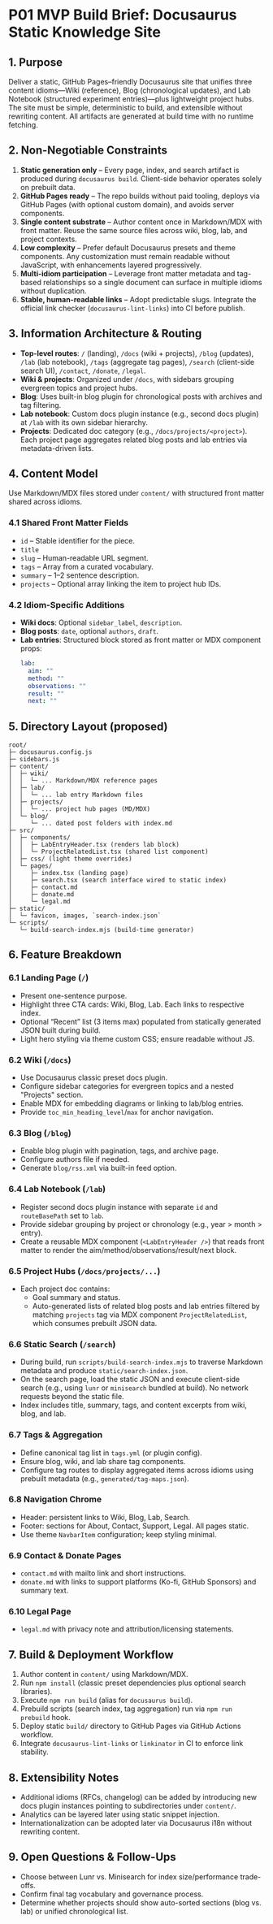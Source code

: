 # P01 MVP Build Brief: Docusaurus Static Knowledge Site

## 1. Purpose
Deliver a static, GitHub Pages–friendly Docusaurus site that unifies three content idioms—Wiki (reference), Blog (chronological updates), and Lab Notebook (structured experiment entries)—plus lightweight project hubs. The site must be simple, deterministic to build, and extensible without rewriting content. All artifacts are generated at build time with no runtime fetching.

## 2. Non-Negotiable Constraints
1. **Static generation only** – Every page, index, and search artifact is produced during `docusaurus build`. Client-side behavior operates solely on prebuilt data.
2. **GitHub Pages ready** – The repo builds without paid tooling, deploys via GitHub Pages (with optional custom domain), and avoids server components.
3. **Single content substrate** – Author content once in Markdown/MDX with front matter. Reuse the same source files across wiki, blog, lab, and project contexts.
4. **Low complexity** – Prefer default Docusaurus presets and theme components. Any customization must remain readable without JavaScript, with enhancements layered progressively.
5. **Multi-idiom participation** – Leverage front matter metadata and tag-based relationships so a single document can surface in multiple idioms without duplication.
6. **Stable, human-readable links** – Adopt predictable slugs. Integrate the official link checker (`docusaurus-lint-links`) into CI before publish.

## 3. Information Architecture & Routing
- **Top-level routes**: `/` (landing), `/docs` (wiki + projects), `/blog` (updates), `/lab` (lab notebook), `/tags` (aggregate tag pages), `/search` (client-side search UI), `/contact`, `/donate`, `/legal`.
- **Wiki & projects**: Organized under `/docs`, with sidebars grouping evergreen topics and project hubs.
- **Blog**: Uses built-in blog plugin for chronological posts with archives and tag filtering.
- **Lab notebook**: Custom docs plugin instance (e.g., second docs plugin) at `/lab` with its own sidebar hierarchy.
- **Projects**: Dedicated doc category (e.g., `/docs/projects/<project>`). Each project page aggregates related blog posts and lab entries via metadata-driven lists.

## 4. Content Model
Use Markdown/MDX files stored under `content/` with structured front matter shared across idioms.

### 4.1 Shared Front Matter Fields
- `id` – Stable identifier for the piece.
- `title`
- `slug` – Human-readable URL segment.
- `tags` – Array from a curated vocabulary.
- `summary` – 1–2 sentence description.
- `projects` – Optional array linking the item to project hub IDs.

### 4.2 Idiom-Specific Additions
- **Wiki docs**: Optional `sidebar_label`, `description`.
- **Blog posts**: `date`, optional `authors`, `draft`.
- **Lab entries**: Structured block stored as front matter or MDX component props:
  ```yaml
  lab:
    aim: ""
    method: ""
    observations: ""
    result: ""
    next: ""
  ```

## 5. Directory Layout (proposed)
```
root/
├─ docusaurus.config.js
├─ sidebars.js
├─ content/
│  ├─ wiki/
│  │  └─ ... Markdown/MDX reference pages
│  ├─ lab/
│  │  └─ ... lab entry Markdown files
│  ├─ projects/
│  │  └─ ... project hub pages (MD/MDX)
│  └─ blog/
│     └─ ... dated post folders with index.md
├─ src/
│  ├─ components/
│  │  ├─ LabEntryHeader.tsx (renders lab block)
│  │  └─ ProjectRelatedList.tsx (shared list component)
│  ├─ css/ (light theme overrides)
│  └─ pages/
│     ├─ index.tsx (landing page)
│     ├─ search.tsx (search interface wired to static index)
│     ├─ contact.md
│     ├─ donate.md
│     └─ legal.md
├─ static/
│  └─ favicon, images, `search-index.json`
└─ scripts/
   └─ build-search-index.mjs (build-time generator)
```

## 6. Feature Breakdown

### 6.1 Landing Page (`/`)
- Present one-sentence purpose.
- Highlight three CTA cards: Wiki, Blog, Lab. Each links to respective index.
- Optional “Recent” list (3 items max) populated from statically generated JSON built during build.
- Light hero styling via theme custom CSS; ensure readable without JS.

### 6.2 Wiki (`/docs`)
- Use Docusaurus classic preset docs plugin.
- Configure sidebar categories for evergreen topics and a nested "Projects" section.
- Enable MDX for embedding diagrams or linking to lab/blog entries.
- Provide `toc_min_heading_level`/`max` for anchor navigation.

### 6.3 Blog (`/blog`)
- Enable blog plugin with pagination, tags, and archive page.
- Configure authors file if needed.
- Generate `blog/rss.xml` via built-in feed option.

### 6.4 Lab Notebook (`/lab`)
- Register second docs plugin instance with separate `id` and `routeBasePath` set to `lab`.
- Provide sidebar grouping by project or chronology (e.g., year > month > entry).
- Create a reusable MDX component (`<LabEntryHeader />`) that reads front matter to render the aim/method/observations/result/next block.

### 6.5 Project Hubs (`/docs/projects/...`)
- Each project doc contains:
  - Goal summary and status.
  - Auto-generated lists of related blog posts and lab entries filtered by matching `projects` tag via MDX component `ProjectRelatedList`, which consumes prebuilt JSON data.

### 6.6 Static Search (`/search`)
- During build, run `scripts/build-search-index.mjs` to traverse Markdown metadata and produce `static/search-index.json`.
- On the search page, load the static JSON and execute client-side search (e.g., using `lunr` or `minisearch` bundled at build). No network requests beyond the static file.
- Index includes title, summary, tags, and content excerpts from wiki, blog, and lab.

### 6.7 Tags & Aggregation
- Define canonical tag list in `tags.yml` (or plugin config).
- Ensure blog, wiki, and lab share tag components.
- Configure tag routes to display aggregated items across idioms using prebuilt metadata (e.g., `generated/tag-maps.json`).

### 6.8 Navigation Chrome
- Header: persistent links to Wiki, Blog, Lab, Search.
- Footer: sections for About, Contact, Support, Legal. All pages static.
- Use theme `NavbarItem` configuration; keep styling minimal.

### 6.9 Contact & Donate Pages
- `contact.md` with mailto link and short instructions.
- `donate.md` with links to support platforms (Ko-fi, GitHub Sponsors) and summary text.

### 6.10 Legal Page
- `legal.md` with privacy note and attribution/licensing statements.

## 7. Build & Deployment Workflow
1. Author content in `content/` using Markdown/MDX.
2. Run `npm install` (classic preset dependencies plus optional search libraries).
3. Execute `npm run build` (alias for `docusaurus build`).
4. Prebuild scripts (search index, tag aggregation) run via `npm run prebuild` hook.
5. Deploy static `build/` directory to GitHub Pages via GitHub Actions workflow.
6. Integrate `docusaurus-lint-links` or `linkinator` in CI to enforce link stability.

## 8. Extensibility Notes
- Additional idioms (RFCs, changelog) can be added by introducing new docs plugin instances pointing to subdirectories under `content/`.
- Analytics can be layered later using static snippet injection.
- Internationalization can be adopted later via Docusaurus i18n without rewriting content.

## 9. Open Questions & Follow-Ups
- Choose between Lunr vs. Minisearch for index size/performance trade-offs.
- Confirm final tag vocabulary and governance process.
- Determine whether projects should show auto-sorted sections (blog vs. lab) or unified chronological list.
